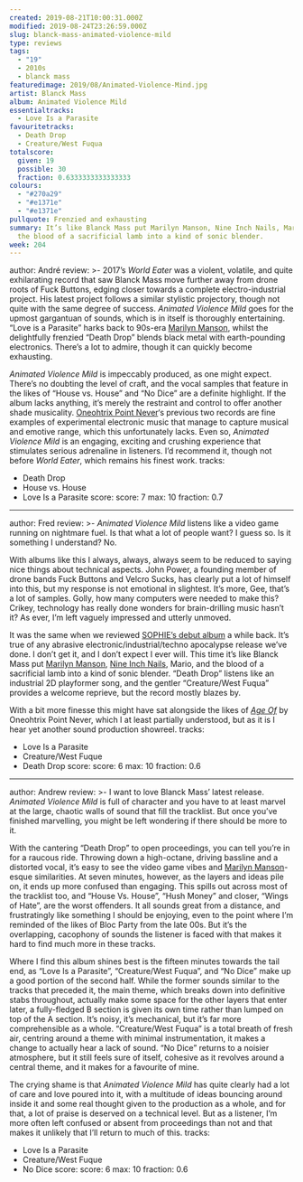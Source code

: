 ```yaml
---
created: 2019-08-21T10:00:31.000Z
modified: 2019-08-24T23:26:59.000Z
slug: blanck-mass-animated-violence-mild
type: reviews
tags:
  - "19"
  - 2010s
  - blanck mass
featuredimage: 2019/08/Animated-Violence-Mind.jpg
artist: Blanck Mass
album: Animated Violence Mild
essentialtracks:
  - Love Is a Parasite
favouritetracks:
  - Death Drop
  - Creature/West Fuqua
totalscore:
  given: 19
  possible: 30
  fraction: 0.6333333333333333
colours:
  - "#270a29"
  - "#e1371e"
  - "#e1371e"
pullquote: Frenzied and exhausting
summary: It’s like Blanck Mass put Marilyn Manson, Nine Inch Nails, Mario, and
  the blood of a sacrificial lamb into a kind of sonic blender.
week: 204
---
```

author: André
review: >-
  2017’s *World Eater* was a violent, volatile, and quite exhilarating record
  that saw Blanck Mass move further away from drone roots of Fuck Buttons,
  edging closer towards a complete electro-industrial project. His latest
  project follows a similar stylistic projectory, though not quite with the same
  degree of success. *Animated Violence Mild* goes for the upmost gargantuan of
  sounds, which is in itself is thoroughly entertaining. “Love is a Parasite”
  harks back to 90s-era [Marilyn
  Manson](<https://audioxide.com/reviews/review-heaven-upside-down-marilyn-manson/>),
  whilst the delightfully frenzied “Death Drop” blends black metal with
  earth-pounding electronics. There’s a lot to admire, though it can quickly
  become exhausting.


  *Animated Violence Mild* is impeccably produced, as one might expect. There’s no doubting the level of craft, and the vocal samples that feature in the likes of “House vs. House” and “No Dice” are a definite highlight. If the album lacks anything, it’s merely the restraint and control to offer another shade musicality. [Oneohtrix Point Never](<https://audioxide.com/reviews/oneohtrix-point-never-garden-of-delete/>)‘s previous two records are fine examples of experimental electronic music that manage to capture musical and emotive range, which this unfortunately lacks. Even so, *Animated Violence Mild* is an engaging, exciting and crushing experience that stimulates serious adrenaline in listeners. I’d recommend it, though not before *World Eater*, which remains his finest work.
tracks:
  - Death Drop
  - ­­House vs. House
  - ­­Love Is a Parasite
score:
  score: 7
  max: 10
  fraction: 0.7
---
author: Fred
review: >-
  *Animated Violence Mild* listens like a video game running on nightmare fuel.
  Is that what a lot of people want? I guess so. Is it something I understand?
  No.




  With albums like this I always, always, always seem to be reduced to saying nice things about technical aspects. John Power, a founding member of drone bands Fuck Buttons and Velcro Sucks, has clearly put a lot of himself into this, but my response is not emotional in slightest. It’s more, Gee, that’s a lot of samples. Golly, how many computers were needed to make this? Crikey, technology has really done wonders for brain-drilling music hasn’t it? As ever, I’m left vaguely impressed and utterly unmoved.


  It was the same when we reviewed [SOPHIE’s debut album](<https://audioxide.com/reviews/sophie-oil-of-every-pearls-uninsides/>) a while back. It’s true of any abrasive electronic/industrial/techno apocalypse release we’ve done. I don’t get it, and I don’t expect I ever will. This time it’s like Blanck Mass put [Marilyn Manson](<https://audioxide.com/reviews/review-heaven-upside-down-marilyn-manson/>), [Nine Inch Nails](<https://audioxide.com/reviews/nine-inch-nails-the-downward-spiral/>), Mario, and the blood of a sacrificial lamb into a kind of sonic blender. “Death Drop” listens like an industrial 2D playformer song, and the gentler “Creature/West Fuqua” provides a welcome reprieve, but the record mostly blazes by.


  With a bit more finesse this might have sat alongside the likes of [*Age Of*](<https://audioxide.com/reviews/oneohtrix-point-never-age-of/>) by Oneohtrix Point Never, which I at least partially understood, but as it is I hear yet another sound production showreel.
tracks:
  - Love Is a Parasite
  - ­­Creature/West Fuque
  - ­­Death Drop
score:
  score: 6
  max: 10
  fraction: 0.6
---
author: Andrew
review: >-
  I want to love Blanck Mass’ latest release. *Animated Violence Mild* is full
  of character and you have to at least marvel at the large, chaotic walls of
  sound that fill the tracklist. But once you’ve finished marvelling, you might
  be left wondering if there should be more to it.


  With the cantering “Death Drop” to open proceedings, you can tell you’re in for a raucous ride. Throwing down a high-octane, driving bassline and a distorted vocal, it’s easy to see the video game vibes and [Marilyn Manson](<https://audioxide.com/reviews/review-heaven-upside-down-marilyn-manson/>)\-esque similarities. At seven minutes, however, as the layers and ideas pile on, it ends up more confused than engaging. This spills out across most of the tracklist too, and “House Vs. House”, “Hush Money” and closer, “Wings of Hate”, are the worst offenders. It all sounds great from a distance, and frustratingly like something I should be enjoying, even to the point where I’m reminded of the likes of Bloc Party from the late 00s. But it’s the overlapping, cacophony of sounds the listener is faced with that makes it hard to find much more in these tracks.


  Where I find this album shines best is the fifteen minutes towards the tail end, as “Love Is a Parasite”, “Creature/West Fuqua”, and “No Dice” make up a good portion of the second half. While the former sounds similar to the tracks that preceded it, the main theme, which breaks down into definitive stabs throughout, actually make some space for the other layers that enter later, a fully-fledged B section is given its own time rather than lumped on top of the A section. It’s noisy, it’s mechanical, but it’s far more comprehensible as a whole. “Creature/West Fuqua” is a total breath of fresh air, centring around a theme with minimal instrumentation, it makes a change to actually hear a lack of sound. “No Dice” returns to a noisier atmosphere, but it still feels sure of itself, cohesive as it revolves around a central theme, and it makes for a favourite of mine.


  The crying shame is that *Animated Violence Mild* has quite clearly had a lot of care and love poured into it, with a multitude of ideas bouncing around inside it and some real thought given to the production as a whole, and for that, a lot of praise is deserved on a technical level. But as a listener, I’m more often left confused or absent from proceedings than not and that makes it unlikely that I’ll return to much of this.
tracks:
  - Love Is a Parasite
  - ­­Creature/West Fuque
  - ­­No Dice
score:
  score: 6
  max: 10
  fraction: 0.6
